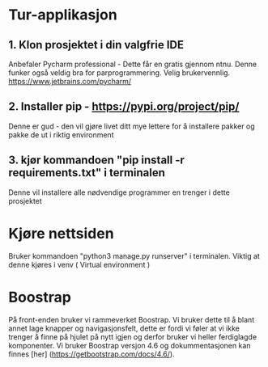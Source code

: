 # Tur-applikasjon
## 1. Klon prosjektet i din valgfrie IDE
Anbefaler Pycharm professional - Dette får en gratis gjennom ntnu. Denne funker også veldig bra for parprogrammering.
Velig brukervennlig. https://www.jetbrains.com/pycharm/ 


## 2. Installer pip - https://pypi.org/project/pip/
Denne er gud - den vil gjøre livet ditt mye lettere for å installere pakker og pakke de ut i riktig environment

## 3. kjør kommandoen "pip install -r requirements.txt" i terminalen
Denne vil installere alle nødvendige programmer en trenger i dette prosjektet

# Kjøre nettsiden
Bruker kommandoen "python3 manage.py runserver" i terminalen. Viktig at denne kjøres i venv ( Virtual environment )

# Boostrap
På front-enden bruker vi rammeverket Boostrap. Vi bruker dette til å blant annet lage knapper og navigasjonsfelt, dette er fordi vi føler at vi ikke trenger å finne på hjulet på nytt igjen og derfor bruker vi heller ferdiglagde komponenter. 
Vi bruker Boostrap versjon 4.6 og dokummentasjonen kan finnes [her] (https://getbootstrap.com/docs/4.6/).
